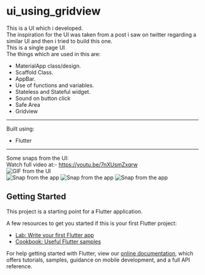 # ui_using_gridview

This is a UI which i developed.
<br>
The inspiration for the UI was taken from a post i saw on twitter regarding a similar UI and then i tried to build this one.<br>This is a single page UI
<br>
The things which are used in this are:
* MaterialApp class/design.
* Scaffold Class.
* AppBar.
* Use of functions and variables.
* Stateless and Stateful widget.
* Sound on button click
* Safe Area
* Gridview
___
Built using:
* Flutter 
___
Some snaps from the UI:
<br>Watch full video at:- https://youtu.be/7nXUsmZxqrw <br>
![GIF from the UI](https://media.giphy.com/media/LLZY4KMQI0WgrWz9CR/giphy.gif)<br>
![Snap from the app](https://res.cloudinary.com/harshkumarkhatri/image/upload/v1594726817/readme%20images/Computer%20selling%20UI%20gridview%20Flutter/WhatsApp_Image_2020-07-14_at_5.02.59_PM_enqwzu.jpg)
![Snap from the app](https://res.cloudinary.com/harshkumarkhatri/image/upload/v1594726815/readme%20images/Computer%20selling%20UI%20gridview%20Flutter/WhatsApp_Image_2020-07-14_at_5.02.33_PM_d9rvic.jpg)
![Snap from the app](https://res.cloudinary.com/harshkumarkhatri/image/upload/v1594726813/readme%20images/Computer%20selling%20UI%20gridview%20Flutter/WhatsApp_Image_2020-07-14_at_5.02.33_PM_1_bw9m48.jpg)

## Getting Started

This project is a starting point for a Flutter application.

A few resources to get you started if this is your first Flutter project:

- [Lab: Write your first Flutter app](https://flutter.dev/docs/get-started/codelab)
- [Cookbook: Useful Flutter samples](https://flutter.dev/docs/cookbook)

For help getting started with Flutter, view our
[online documentation](https://flutter.dev/docs), which offers tutorials,
samples, guidance on mobile development, and a full API reference.

